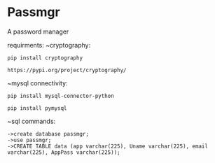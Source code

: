 # Passmgr
A password manager 

requirments:
  ~cryptography:
    
    pip install cryptography
    
    https://pypi.org/project/cryptography/
  
  ~mysql connectivity:
    
    pip install mysql-connector-python
    
    pip install pymysql
  ~sql commands:
  
    ->create database passmgr;
    ->use passmgr;
    ->CREATE TABLE data (app varchar(225), Uname varchar(225), email varchar(225), AppPass varchar(225));
